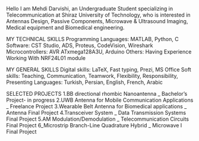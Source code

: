 Hello I am Mehdi Darvishi, an Undergraduate Student specializing in Telecommunication at Shiraz University of Technology,
who is interested in Antennas Design, Passive Components, Microwave & Ultrasound Imaging, Medical equipment and Biomedical engineering.

MY TECHNICAL SKILLS
Programming Languages: MATLAB, Python, C
Software: CST Studio, ADS, Proteus, CodeVision, Wireshark
Microcontrollers: AVR ATxmega128A3U, Arduino
Others: Having Experience Working With NRF24L01 module

MY GENERAL SKILLS
Digital skills: LaTeX, Fast typing, Prezi, MS Office
Soft skills: Teaching, Communication, Teamwork, Flexibility, Responsibility, Presenting
Languages: Turkish, Persian, English, French, Arabic

SELECTED PROJECTS
1.BB directional rhombic Nanoantenna _ Bachelor’s Project- in progress
2.UWB Antenna for Mobile Communication Applications _ Freelance Project
3.Wearable Belt Antenna for Biomedical applications _ Antenna Final Project
4.Transceiver System _ Data Transmission Systems Final Project
5.AM Modulation/Demodulation _ Telecommunication Circuits Final Project
6_Microstrip Branch-Line Quadrature Hybrid _ Microwave I Final Project

